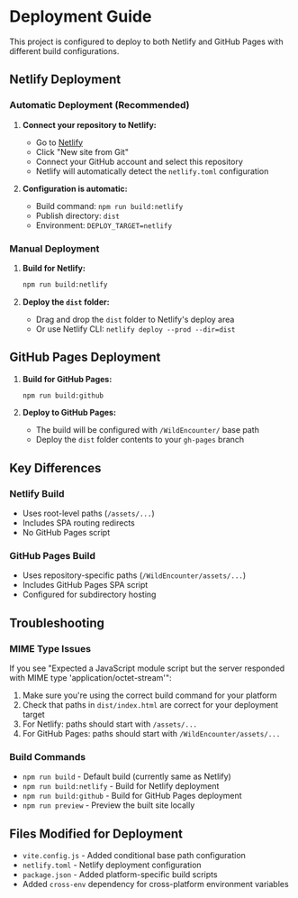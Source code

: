 # Deployment Guide

This project is configured to deploy to both Netlify and GitHub Pages with different build configurations.

## Netlify Deployment

### Automatic Deployment (Recommended)

1. **Connect your repository to Netlify:**
   - Go to [Netlify](https://netlify.com)
   - Click "New site from Git"
   - Connect your GitHub account and select this repository
   - Netlify will automatically detect the `netlify.toml` configuration

2. **Configuration is automatic:**
   - Build command: `npm run build:netlify`
   - Publish directory: `dist`
   - Environment: `DEPLOY_TARGET=netlify`

### Manual Deployment

1. **Build for Netlify:**
   ```bash
   npm run build:netlify
   ```

2. **Deploy the `dist` folder:**
   - Drag and drop the `dist` folder to Netlify's deploy area
   - Or use Netlify CLI: `netlify deploy --prod --dir=dist`

## GitHub Pages Deployment

1. **Build for GitHub Pages:**
   ```bash
   npm run build:github
   ```

2. **Deploy to GitHub Pages:**
   - The build will be configured with `/WildEncounter/` base path
   - Deploy the `dist` folder contents to your `gh-pages` branch

## Key Differences

### Netlify Build
- Uses root-level paths (`/assets/...`)
- Includes SPA routing redirects
- No GitHub Pages script

### GitHub Pages Build
- Uses repository-specific paths (`/WildEncounter/assets/...`)
- Includes GitHub Pages SPA script
- Configured for subdirectory hosting

## Troubleshooting

### MIME Type Issues
If you see "Expected a JavaScript module script but the server responded with MIME type 'application/octet-stream'":

1. Make sure you're using the correct build command for your platform
2. Check that paths in `dist/index.html` are correct for your deployment target
3. For Netlify: paths should start with `/assets/...`
4. For GitHub Pages: paths should start with `/WildEncounter/assets/...`

### Build Commands
- `npm run build` - Default build (currently same as Netlify)
- `npm run build:netlify` - Build for Netlify deployment
- `npm run build:github` - Build for GitHub Pages deployment
- `npm run preview` - Preview the built site locally

## Files Modified for Deployment

- `vite.config.js` - Added conditional base path configuration
- `netlify.toml` - Netlify deployment configuration
- `package.json` - Added platform-specific build scripts
- Added `cross-env` dependency for cross-platform environment variables
